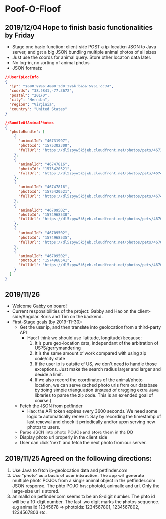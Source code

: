 # Poof-O-Floof
## 2019/12/04 Hope to finish basic functionalities by Friday
* Stage one basic function: client-side POST a ip-location JSON to Java server, and get a big JSON bundling multiple animal photos of all sizes 
* Just use the coords for animal query. Store other location data later.
* No log-in, no sorting of animal photos 
* JSON formats:
```json 
//UserIpLocInfo
{ 
  "ip": "2600:8806:4000:3d0:38ab:bebe:5851:cc34",
  "coords": "38.9841,-77.3672",
  "postal": "20170",
  "city": "Herndon",
  "region": "Virginia",
  "country": "United States" 
}

//BundleOfAnimalPhotos
{
  "photoBundle": [
    {
      "animalId": "46731997",
      "photoId": "1575302300",
      "fullUrl": "https://dl5zpyw5k3jeb.cloudfront.net/photos/pets/46731997/1/?bust=1575302300"
    },
    {
      "animalId": "46747816",
      "photoId": "1575420521",
      "fullUrl": "https://dl5zpyw5k3jeb.cloudfront.net/photos/pets/46747816/2/?bust=1575420522"
    },
    {
      "animalId": "46747816",
      "photoId": "1575420521",
      "fullUrl": "https://dl5zpyw5k3jeb.cloudfront.net/photos/pets/46747816/2/?bust=1575420522"
    },
    {
      "animalId": "46709502",
      "photoId": "1574968530",
      "fullUrl": "https://dl5zpyw5k3jeb.cloudfront.net/photos/pets/46709502/1/?bust=1574968530"
    },
    {
      "animalId": "46709502",
      "photoId": "1574968535",
      "fullUrl": "https://dl5zpyw5k3jeb.cloudfront.net/photos/pets/46709502/2/?bust=1574968535"
    },
    {
      "animalId": "46709502",
      "photoId": "1574968541",
      "fullUrl": "https://dl5zpyw5k3jeb.cloudfront.net/photos/pets/46709502/3/?bust=1574968541"
    }
  ]
}
```
## 2019/11/26
* Welcome Gabby on board!
* Current responsibilities of the project: Gabby and Hao on the client-side/Angular. Boris and Tim on the backend.
* First-Stage goals (by 2019-11-30):
  * Get the user ip, and then translate into geolocation from a third-party API
    * Hao: I think we should use (latitude, longitude) because:
      1. It is pure geo-location data, independant of the arbitration of USPS/gerrymandering
      2. It is the same amount of work compared with using zip code/city state
      3. If the user ip is outsite of US, we don't need to handle those exceptions. Just make the search radius larger and larger and decide a limit.
      4. If we also record the coordinates of the animal/photo location, we can serve cached photo urls from our database by doing simple triangulation (instead of dragging extra Java libraries to parse the zip code. This is an extended goal of course.)
  * Fetch the JSON from petfinder
    * Hao: the API token expires every 3600 seconds. We need some logic to automatically renew it. Say by recording the timestamp of last renewal and check it periodically and/or upon serving new photos to users. 
  * Parse JSON into photo POJOs and store them in the DB
  * Display photo url properly in the client side
  * User can click 'next' and fetch the next photo from our server.
## 2019/11/25 Agreed on the following directions:
1. Use Java to fetch ip-geolocation data and petfinder.com
2. Use "photo" as a basis of user interaction. The app will generate multiple photo POJOs from a single animal object in the petfinder.com JSON response. The phto POJO has: photoId, animalId and url. Only the large-size url is stored.
3. animalId on petfinder.com seems to be an 8-digit number. The phto id will be a 10-digit number. The last two digit marks the photos sequence. e.g animalId 12345678 => photoIds: 1234567801, 1234567802, 1234567803 etc.


